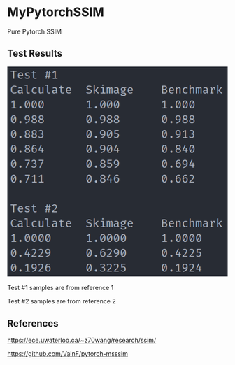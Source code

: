 # MyPytorchSSIM
Pure Pytorch SSIM

## Test Results
![test](https://raw.githubusercontent.com/as3ert/myPytorchSSIM/main/testResults.png)

Test #1 samples are from reference 1

Test #2 samples are from reference 2

## References
https://ece.uwaterloo.ca/~z70wang/research/ssim/

https://github.com/VainF/pytorch-msssim